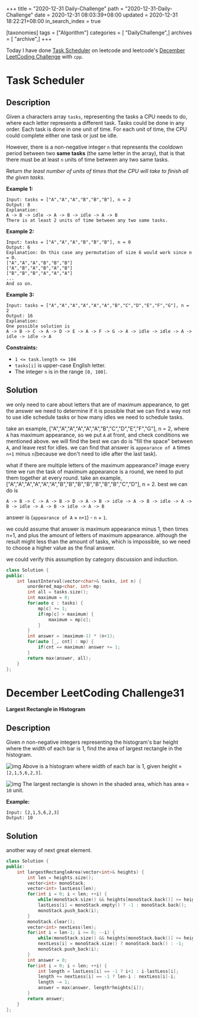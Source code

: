 +++
title = "2020-12-31 Daily-Challenge"
path = "2020-12-31-Daily-Challenge"
date = 2020-12-31 08:03:39+08:00
updated = 2020-12-31 18:22:21+08:00
in_search_index = true

[taxonomies]
tags = ["Algorithm"]
categories = [ "DailyChallenge",]
archives = [ "archive",]
+++

Today I have done [Task Scheduler](https://leetcode.com/problems/task-scheduler/) on leetcode and leetcode's [December LeetCoding Challenge](https://leetcode.com/explore/challenge/card/december-leetcoding-challenge/573/week-4-december-29th-december-31st/3587/) with `cpp`.

<!-- more -->

# Task Scheduler

## Description

Given a characters array `tasks`, representing the tasks a CPU needs to do, where each letter represents a different task. Tasks could be done in any order. Each task is done in one unit of time. For each unit of time, the CPU could complete either one task or just be idle.

However, there is a non-negative integer `n` that represents the cooldown period between two **same tasks** (the same letter in the array), that is that there must be at least `n` units of time between any two same tasks.

Return *the least number of units of times that the CPU will take to finish all the given tasks*.

**Example 1:**

```
Input: tasks = ["A","A","A","B","B","B"], n = 2
Output: 8
Explanation: 
A -> B -> idle -> A -> B -> idle -> A -> B
There is at least 2 units of time between any two same tasks.
```

**Example 2:**

```
Input: tasks = ["A","A","A","B","B","B"], n = 0
Output: 6
Explanation: On this case any permutation of size 6 would work since n = 0.
["A","A","A","B","B","B"]
["A","B","A","B","A","B"]
["B","B","B","A","A","A"]
...
And so on.
```

**Example 3:**

```
Input: tasks = ["A","A","A","A","A","A","B","C","D","E","F","G"], n = 2
Output: 16
Explanation: 
One possible solution is
A -> B -> C -> A -> D -> E -> A -> F -> G -> A -> idle -> idle -> A -> idle -> idle -> A
```

**Constraints:**

- `1 <= task.length <= 104`
- `tasks[i]` is upper-case English letter.
- The integer `n` is in the range `[0, 100]`.

## Solution

we only need to care about letters that are of maximum appearance, to get the answer we need to determine if it is possible that we can find a way not to use idle schedule tasks or how many idles we need to schedule tasks.

take an example, ["A","A","A","A","A","A","B","C","D","E","F","G"], n = 2, where `A` has maximum appearance, so we put `A` at front, and check conditions we mentioned above. we will find the best we can do is "fill the space" between `A`, and leave rest for idles. we can find that answer is `appearance of A` times `n+1` minus `n`(because we don't need to idle after the last task).

what if there are multiple letters of the maximum appearance? image every time we run the task of maximum appearance is a round, we need to put them together at every round. take an example, ["A","A","A","A","A","A","B","B","B","B","B","B","B","C","D"], n = 2. best we can do is

```
A -> B -> C -> A -> B -> D -> A -> B -> idle -> A -> B -> idle -> A -> B -> idle -> A -> B -> idle -> A -> B
```

answer is (`appearance of A` × `n+1`) - `n` + `1`.

we could assume that answer is maximum appearance minus 1, then times n+1, and plus the amount of letters of maximum appearance. although the result might less than the amount of tasks, which is impossible, so we need to choose a higher value as the final answer.

we could verify this assumption by category discussion and induction.

``` cpp
class Solution {
public:
    int leastInterval(vector<char>& tasks, int n) {
        unordered_map<char, int> mp;
        int all = tasks.size();
        int maximum = 0;
        for(auto c : tasks) {
            mp[c] += 1;
            if(mp[c] > maximum) {
                maximum = mp[c];
            }
        }
        int answer = (maximum-1) * (n+1);
        for(auto [_, cnt] : mp) {
            if(cnt == maximum) answer += 1;
        }
        return max(answer, all);
    }
};
```

# December LeetCoding Challenge31

**Largest Rectangle in Histogram**

## Description

Given *n* non-negative integers representing the histogram's bar height where the width of each bar is 1, find the area of largest rectangle in the histogram.

![img](https://assets.leetcode.com/uploads/2018/10/12/histogram.png)
Above is a histogram where width of each bar is 1, given height = `[2,1,5,6,2,3]`.

 

![img](https://assets.leetcode.com/uploads/2018/10/12/histogram_area.png)
The largest rectangle is shown in the shaded area, which has area = `10` unit.

**Example:**

```
Input: [2,1,5,6,2,3]
Output: 10
```

## Solution

another way of next great element.

``` cpp
class Solution {
public:
    int largestRectangleArea(vector<int>& heights) {
        int len = heights.size();
        vector<int> monoStack;
        vector<int> lastLess(len);
        for(int i = 0; i < len; ++i) {
            while(monoStack.size() && heights[monoStack.back()] >= heights[i]) monoStack.pop_back();
            lastLess[i] = monoStack.empty() ? -1 : monoStack.back();
            monoStack.push_back(i);
        }
        monoStack.clear();
        vector<int> nextLess(len);
        for(int i = len-1; i >= 0; --i) {
            while(monoStack.size() && heights[monoStack.back()] >= heights[i]) monoStack.pop_back();
            nextLess[i] = monoStack.size() ? monoStack.back() : -1;
            monoStack.push_back(i);
        }
        int answer = 0;
        for(int i = 0; i < len; ++i) {
            int length = lastLess[i] == -1 ? i+1 : i-lastLess[i];
            length += nextLess[i] == -1 ? len-i : nextLess[i]-i;
            length -= 1;
            answer = max(answer, length*heights[i]);
        }
        return answer;
    }
};
```